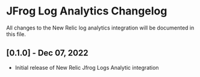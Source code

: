 # JFrog Log Analytics Changelog
All changes to the New Relic log analytics integration will be documented in this file.

## [0.1.0] - Dec 07, 2022
* Initial release of New Relic Jfrog Logs Analytic integration

